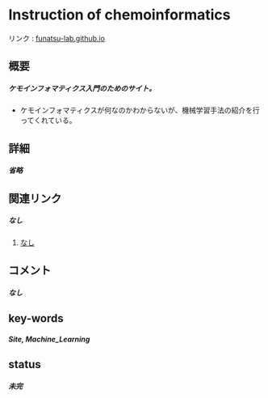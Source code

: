 # Instruction of chemoinformatics

リンク : [funatsu-lab.github.io](https://funatsu-lab.github.io/open-course-ware/basic-theory/)

## 概要
##### ケモインフォマティクス入門のためのサイト。
- ケモインフォマティクスが何なのかわからないが、機械学習手法の紹介を行ってくれている。

## 詳細
##### 省略

## 関連リンク
##### なし
1. [なし]()

## コメント
##### なし

## key-words
##### Site, Machine_Learning

## status
##### 未完
